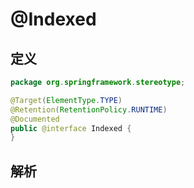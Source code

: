 # @Indexed

## 定义

```java
package org.springframework.stereotype;

@Target(ElementType.TYPE)
@Retention(RetentionPolicy.RUNTIME)
@Documented
public @interface Indexed {
}
```

## 解析



